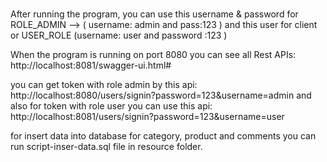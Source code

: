 # 
After running the program, 
you can use this username & password for ROLE_ADMIN  -->  ( username: admin  and   pass:123 )
and this user for client or USER_ROLE  (username: user and password :123 )

When the program is running on port 8080 you can see all Rest APIs: http://localhost:8081/swagger-ui.html#

you can get token with role admin by this api: http://localhost:8080/users/signin?password=123&username=admin
and also for token with role user you can use this api: http://localhost:8081/users/signin?password=123&username=user

for insert data into database for category, product and comments you can
run script-inser-data.sql file in resource folder.


